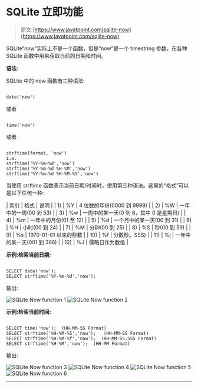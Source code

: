 # SQLite 立即功能

> 原文:[https://www.javatpoint.com/sqlite-now](https://www.javatpoint.com/sqlite-now)

SQLite“now”实际上不是一个函数，但是“now”是一个 timestring 参数，在各种 SQLite 函数中用来获取当前的日期和时间。

**语法:**

SQLite 中的 now 函数有三种语法:

```

date('now') 

```

或者

```

time('now')

```

或者

```

strftime(format, 'now')
i.e. 
strftime('%Y-%m-%d','now')
strftime('%Y-%m-%d %H-%M','now')
strftime('%Y-%m-%d %H-%M-%S','now')

```

当使用 strftime 函数表示当前日期/时间时，使用第三种语法。这里的“格式”可以是以下任何一种:

| 索引 | 格式 | 说明 |
| 1) | %Y | 4 位数的年份(0000 到 9999) |
| 2) | %W | 一年中的一周(00 到 53) |
| 3) | %w | 一周中的某一天(0 到 6，其中 0 是星期日) |
| 4) | %m | 一年中的月份(01 至 12) |
| 5) | %d | 一个月中的某一天(00 到 31) |
| 6) | %H | 小时(00 到 24) |
| 7) | %M | 分钟(00 到 25) |
| 8) | %S | 秒(00 到 59) |
| 9) | %s | 1970-01-01 以来的秒数 |
| 10) | %f | 分数秒。SSS) |
| 11) | %j | 一年中的某一天(001 到 366) |
| 12) | %J | 儒略日作为数值 |

**示例:检索当前日期:**

```

SELECT date('now');
SELECT strftime('%Y-%m-%d','now');

```

输出:

![SQLite Now function 1](../Images/1aef6337730835f79e613a5c7cd8bc14.png) ![SQLite Now function 2](../Images/a33a3f6d750f4388d72bedf178169346.png)

**示例:检索当前时间:**

```

SELECT time('now');  (HH-MM-SS Format)
SELECT strftime('%H-%M-%S','now');   (HH-MM-SS Format) 
SELECT strftime('%H-%M-%f','now');  (HH-MM-SS.SSS Format) 
SELECT strftime('%H-%M','now');  (HH-MM Format)

```

输出:

![SQLite Now function 3](../Images/0e16d2721189e8a4fc010835acb04794.png) ![SQLite Now function 4](../Images/4bb369c7bcb4c10be656247605edf40c.png) ![SQLite Now function 5](../Images/7bba2c4add24b1979ad955d8004f79cd.png) ![SQLite Now function 6](../Images/1caaa39f805a59dde1ae702d9eae8e0e.png)

* * *